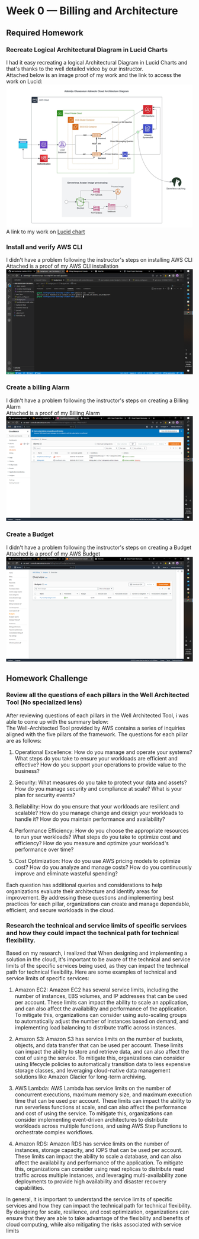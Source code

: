 # Week 0 — Billing and Architecture

## Required Homework

### Recreate Logical Architectural Diagram in Lucid Charts
I had it easy recreating a logical Architectural Diagram in Lucid Charts and that's thanks to the well detailed video by our instructor.<br>
Attached below is an image proof of my work and the link to access the work on Lucid:
![Recreating Logical Architectural Diagram in Lucid Charts](assets/week0-Crudder-Logical-Diagram.jpeg)
A link to my work on [Lucid chart](https://lucid.app/lucidchart/2e1e5dd0-23df-4bcc-951d-0faa20345b6f/edit?viewport_loc=-1071%2C507%2C2573%2C1312%2C0_0&invitationId=inv_2043f5a5-0f49-430b-a100-6e5dfde3a011)

### Install and verify AWS CLI
I didn't have a problem following the instructor's steps on installing AWS CLI<br>
Attached is a proof of my AWS CLI installation
![AWS CLI installation](assets/week0-CLI_install.png)


### Create a billing Alarm
I didn't have a problem following the instructor's steps on creating a Billing Alarm<br>
Attached is a proof of my Billing Alarm
![AWS Billing Alarm](assets/week0-alarm.png)

### Create a Budget
I didn't have a problem following the instructor's steps on creating a Budget<br>
Attached is a proof of my AWS Budget
![AWS Budgets](assets/week0-budget.png)



## Homework Challenge

### Review all the questions of each pillars in the Well Architected Tool (No specialized lens)
After reviewing questions of each pillars in the Well Architected Tool, i was able to come up with the summary below:<br>
The Well-Architected Tool provided by AWS contains a series of inquiries aligned with the five pillars of the framework. The questions for each pillar are as follows:

1. Operational Excellence: How do you manage and operate your systems? What steps do you take to ensure your workloads are efficient and effective? How do you support your operations to provide value to the business?

2. Security: What measures do you take to protect your data and assets? How do you manage security and compliance at scale? What is your plan for security events?

3. Reliability: How do you ensure that your workloads are resilient and scalable? How do you manage change and design your workloads to handle it? How do you maintain performance and availability?

4. Performance Efficiency: How do you choose the appropriate resources to run your workloads? What steps do you take to optimize cost and efficiency? How do you measure and optimize your workload's performance over time?

5. Cost Optimization: How do you use AWS pricing models to optimize cost? How do you analyze and manage costs? How do you continuously improve and eliminate wasteful spending?

Each question has additional queries and considerations to help organizations evaluate their architecture and identify areas for improvement. By addressing these questions and implementing best practices for each pillar, organizations can create and manage dependable, efficient, and secure workloads in the cloud.

### Research the technical and service limits of specific services and how they could impact the technical path for technical flexibility.
Based on my research, i realized that When designing and implementing a solution in the cloud, it's important to be aware of the technical and service limits of the specific services being used, as they can impact the technical path for technical flexibility. Here are some examples of technical and service limits of specific services:

1. Amazon EC2: Amazon EC2 has several service limits, including the number of instances, EBS volumes, and IP addresses that can be used per account. These limits can impact the ability to scale an application, and can also affect the availability and performance of the application. To mitigate this, organizations can consider using auto-scaling groups to automatically adjust the number of instances based on demand, and implementing load balancing to distribute traffic across instances.

2. Amazon S3: Amazon S3 has service limits on the number of buckets, objects, and data transfer that can be used per account. These limits can impact the ability to store and retrieve data, and can also affect the cost of using the service. To mitigate this, organizations can consider using lifecycle policies to automatically transition data to less expensive storage classes, and leveraging cloud-native data management solutions like Amazon Glacier for long-term archiving.

3. AWS Lambda: AWS Lambda has service limits on the number of concurrent executions, maximum memory size, and maximum execution time that can be used per account. These limits can impact the ability to run serverless functions at scale, and can also affect the performance and cost of using the service. To mitigate this, organizations can consider implementing event-driven architectures to distribute workloads across multiple functions, and using AWS Step Functions to orchestrate complex workflows.

4. Amazon RDS: Amazon RDS has service limits on the number of instances, storage capacity, and IOPS that can be used per account. These limits can impact the ability to scale a database, and can also affect the availability and performance of the application. To mitigate this, organizations can consider using read replicas to distribute read traffic across multiple instances, and leveraging multi-availability zone deployments to provide high availability and disaster recovery capabilities.

In general, it is important to understand the service limits of specific services and how they can impact the technical path for technical flexibility. By designing for scale, resilience, and cost optimization, organizations can ensure that they are able to take advantage of the flexibility and benefits of cloud computing, while also mitigating the risks associated with service limits


